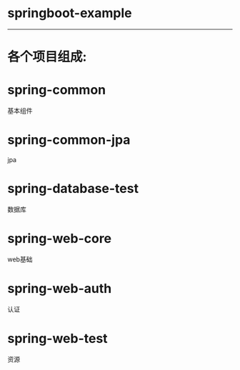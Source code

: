 # springboot-example

---

# **各个项目组成:**

# spring-common   
  基本组件

# spring-common-jpa   
  jpa

# spring-database-test      
   数据库



# spring-web-core     
  web基础

# spring-web-auth     
   认证

# spring-web-test    
   资源
 


